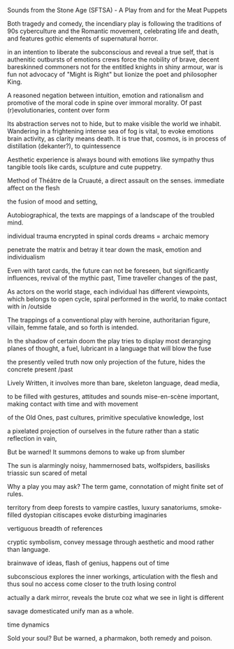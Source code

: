 Sounds from the Stone Age (SFTSA) - A Play from and for the Meat Puppets


Both tragedy and comedy, the incendiary play is following the traditions of 90s cyberculture and
the Romantic movement, celebrating life and death, and features gothic elements of supernatural horror. 

in an intention to 
liberate the subconscious and reveal a true self, that is 
authenitic outbursts of emotions
crews force
the nobility of brave, decent bareskinned commoners
not for the entitled knights in shiny armour, 
war is fun
not advocacy of "Might is Right"
but lionize the poet and philosopher King.


A reasoned negation between intuition, emotion and rationalism
and promotive of the moral code in spine over immoral morality.
Of past (r)evolutionaries, 
content over form

Its abstraction serves not to hide, but to make visible 
the world we inhabit. 
Wandering in a frightening intense sea of fog is vital, 
to evoke emotions brain activity, as clarity means death.
It is true that, cosmos, is in process of distillation (dekanter?), to quintessence


Aesthetic experience is always bound with emotions like sympathy
thus
tangible tools like cards, sculpture and cute puppetry.


Method of Théâtre de la Cruauté,
a direct assault on the senses. 
immediate affect on the flesh

the fusion of mood and setting,

Autobiographical, the texts are mappings of a landscape of the troubled mind.

individual trauma encrypted in spinal cords
dreams = archaic memory


penetrate the matrix and betray it
tear down the mask, emotion and individualism

Even with tarot cards, the future can not be foreseen, 
but significantly influences, 
revival of the mythic past, 
Time traveller changes of the past, 


As actors on the world stage, each individual has different viewpoints,
which belongs to open cycle, spiral
performed in the world, to make contact with in /outside


The trappings of a conventional play 
with heroine, authoritarian figure, villain, femme fatale, and so forth
is intended.


In the shadow of certain doom
the play tries to display most deranging planes of thought,
a fuel, lubricant
in a language that will blow the fuse

the presently veiled truth
now only projection of the future, 
hides the concrete present /past


Lively Written, it involves more than bare, skeleton language,
dead media,

to be filled with gestures, attitudes and sounds
mise-en-scène important, 
making contact with time and with movement


of the Old Ones, past cultures, primitive speculative knowledge, 
lost

a pixelated projection of ourselves in the future 
rather than a static reflection in vain, 


But be warned!
It summons demons to wake up from slumber


The sun is alarmingly noisy, 
hammernosed bats, wolfspiders, basilisks
triassic sun
scared of metal


Why a play you may ask? 
The term game, connotation of might finite set of rules. 







territory
from deep forests to vampire castles, luxury sanatoriums, smoke-filled
dystopian citiscapes
evoke disturbing imaginaries

vertiguous breadth of references


cryptic symbolism, 
convey message through aesthetic and mood rather than
language. 




brainwave of ideas, 
flash of genius, happens out of time


subconscious 
explores the inner workings, articulation with 
the flesh and thus soul
no access
come closer to the truth
losing control

actually a dark mirror, 
reveals the brute 
coz what we see in light is different

savage 
domesticated
unify man as a whole. 


time 
dynamics


Sold your soul?
But be warned, a pharmakon, both remedy 
and poison. 
